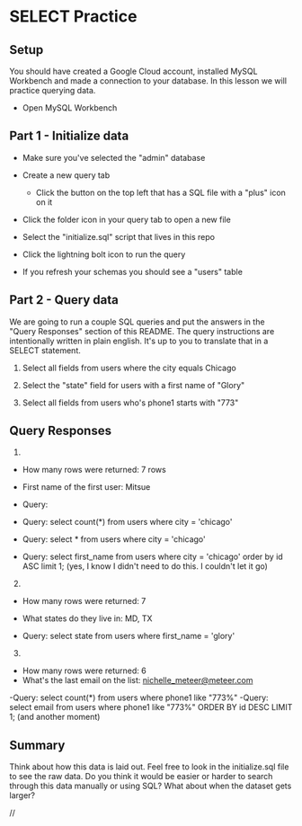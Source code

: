 # SELECT Practice

## Setup

You should have created a Google Cloud account, installed MySQL Workbench and made a connection to your database. In this lesson we will practice querying data.

- Open MySQL Workbench

## Part 1 - Initialize data

- Make sure you've selected the "admin" database

- Create a new query tab

  - Click the button on the top left that has a SQL file with a "plus" icon on it

- Click the folder icon in your query tab to open a new file

- Select the "initialize.sql" script that lives in this repo

- Click the lightning bolt icon to run the query

- If you refresh your schemas you should see a "users" table

## Part 2 - Query data

We are going to run a couple SQL queries and put the answers in the "Query Responses" section of this README. The query instructions are intentionally written in plain english. It's up to you to translate that in a SELECT statement.

1. Select all fields from users where the city equals Chicago

2. Select the "state" field for users with a first name of "Glory"

3. Select all fields from users who's phone1 starts with "773"

## Query Responses

1.

- How many rows were returned: 7 rows
- First name of the first user: Mitsue

- Query:

- Query: select count(\*) from users where city = 'chicago'
- Query: select \* from users where city = 'chicago'
- Query: select first_name from users where city = 'chicago' order by id ASC limit 1; (yes, I know I didn't need to do this. I couldn't let it go)

2.

- How many rows were returned: 7
- What states do they live in: MD, TX

- Query: select state from users where first_name = 'glory'

3.

- How many rows were returned: 6
- What's the last email on the list: nichelle_meteer@meteer.com

-Query: select count(\*) from users where phone1 like "773%"
-Query: select email from users where phone1 like "773%" ORDER BY id DESC LIMIT 1; (and another moment)

## Summary

Think about how this data is laid out. Feel free to look in the initialize.sql file to see the raw data. Do you think it would be easier or harder to search through this data manually or using SQL? What about when the dataset gets larger?

//
